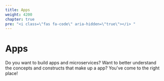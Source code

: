 ```yaml
---
title: Apps
weight: 4200
chapter: true
pre: "<i class=\"fas fa-code\" aria-hidden=\"true\"></i> "
---
```


# Apps

Do you want to build apps and microservices? Want to better understand the concepts and constructs that make up a app? You've come to the right place!